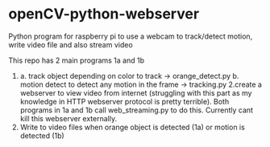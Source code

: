 # openCV-python-webserver
Python program for raspberry pi to use a webcam to track/detect motion, write video file and also stream video


This repo has 2 main programs 1a and 1b
1.  a. track object depending on color to track -> orange_detect.py
    b. motion detect to detect any motion in the frame -> tracking.py 
2.create a webserver to view video from internet (struggling with this part as my knowledge in HTTP webserver protocol is pretty terrible). Both programs in 1a and 1b call web_streaming.py to do this. Currently cant kill this webserver externally.
3. Write to video files when orange object is detected (1a) or motion is detected (1b)


